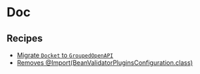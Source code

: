 # Doc

## Recipes

* [Migrate `Docket` to `GroupedOpenAPI`](./migratedocketbeantogroupedopenapibean.md)
* [Removes @Import(BeanValidatorPluginsConfiguration.class)](./removebeanvalidatorpluginsconfiguration.md)


